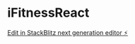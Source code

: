 # iFitnessReact

[Edit in StackBlitz next generation editor ⚡️](https://stackblitz.com/~/github.com/JoelHJames1/iFitnessReact)